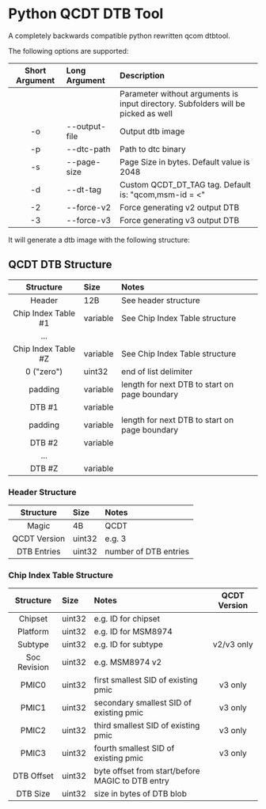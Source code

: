Python QCDT DTB Tool
========================

A completely backwards compatible python rewritten qcom dtbtool.

The following options are supported:
  
| **Short Argument** | **Long Argument** | **Description**                                                                   |
|:------------------:|:------------------|:----------------------------------------------------------------------------------|
|                    |                   | Parameter without arguments is input directory. Subfolders will be picked as well |
| -o                 | --output-file     | Output dtb image                                                                  |
| -p                 | --dtc-path        | Path to dtc binary                                                                |
| -s                 | --page-size       | Page Size in bytes. Default value is 2048                                         |
| -d                 | --dt-tag          | Custom QCDT_DT_TAG tag. Default is: "qcom,msm-id = <"                             |
| -2                 | --force-v2        | Force generating v2 output DTB                                                    |
| -3                 | --force-v3        | Force generating v3 output DTB                                                    |

It will generate a dtb image with the following structure:

## QCDT DTB Structure

| **Structure**       | **Size**                          | **Notes**                                     |
|:-------------------:|:----------------------------------|:----------------------------------------------|
| Header              | 12B                               | See header structure                          |
| Chip Index Table #1 | variable                          | See Chip Index Table structure                |
| ...                 |                                   |                                               |
| Chip Index Table #Z | variable                          | See Chip Index Table structure                |
| 0 ("zero")          | uint32                            | end of list delimiter                         |
| padding             | variable                          | length for next DTB to start on page boundary |
| DTB #1              | variable                          |                                               |
| padding             | variable                          | length for next DTB to start on page boundary |
| DTB #2              | variable                          |                                               |
| ...                 |                                   |                                               |
| DTB #Z              | variable                          |                                               |

### Header Structure
  
| **Structure** | **Size** | **Notes**             |
|:-------------:|:---------|:----------------------|
| Magic         | 4B       | QCDT                  |
| QCDT Version  | uint32   | e.g. 3                |
| DTB Entries   | uint32   | number of DTB entries |

### Chip Index Table Structure

| **Structure** | **Size** | **Notes**                                        | **QCDT Version** |
|:-------------:|:---------|:-------------------------------------------------|:----------------:|
| Chipset       | uint32   | e.g. ID for chipset                              |                  |
| Platform      | uint32   | e.g. ID for MSM8974                              |                  |
| Subtype       | uint32   | e.g. ID for subtype                              | v2/v3 only       |
| Soc Revision  | uint32   | e.g. MSM8974 v2                                  |                  |
| PMIC0         | uint32   | first smallest SID of existing pmic              | v3 only          |
| PMIC1         | uint32   | secondary smallest SID of existing pmic          | v3 only          |
| PMIC2         | uint32   | third smallest SID of existing pmic              | v3 only          |
| PMIC3         | uint32   | fourth smallest SID of existing pmic             | v3 only          |
| DTB Offset    | uint32   | byte offset from start/before MAGIC to DTB entry |                  |
| DTB Size      | uint32   | size in bytes of DTB blob                        |                  |

